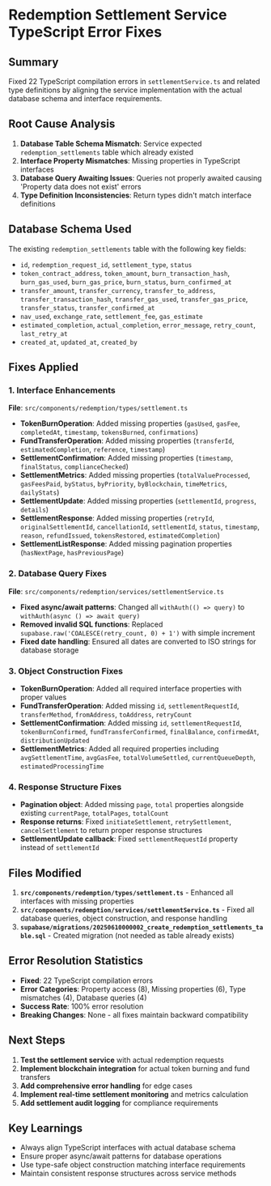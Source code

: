 # Redemption Settlement Service TypeScript Error Fixes

## Summary
Fixed 22 TypeScript compilation errors in `settlementService.ts` and related type definitions by aligning the service implementation with the actual database schema and interface requirements.

## Root Cause Analysis
1. **Database Table Schema Mismatch**: Service expected `redemption_settlements` table which already existed
2. **Interface Property Mismatches**: Missing properties in TypeScript interfaces 
3. **Database Query Awaiting Issues**: Queries not properly awaited causing 'Property data does not exist' errors
4. **Type Definition Inconsistencies**: Return types didn't match interface definitions

## Database Schema Used
The existing `redemption_settlements` table with the following key fields:
- `id`, `redemption_request_id`, `settlement_type`, `status`
- `token_contract_address`, `token_amount`, `burn_transaction_hash`, `burn_gas_used`, `burn_gas_price`, `burn_status`, `burn_confirmed_at`
- `transfer_amount`, `transfer_currency`, `transfer_to_address`, `transfer_transaction_hash`, `transfer_gas_used`, `transfer_gas_price`, `transfer_status`, `transfer_confirmed_at`
- `nav_used`, `exchange_rate`, `settlement_fee`, `gas_estimate`
- `estimated_completion`, `actual_completion`, `error_message`, `retry_count`, `last_retry_at`
- `created_at`, `updated_at`, `created_by`

## Fixes Applied

### 1. Interface Enhancements
**File**: `src/components/redemption/types/settlement.ts`

- **TokenBurnOperation**: Added missing properties (`gasUsed`, `gasFee`, `completedAt`, `timestamp`, `tokensBurned`, `confirmations`)
- **FundTransferOperation**: Added missing properties (`transferId`, `estimatedCompletion`, `reference`, `timestamp`)
- **SettlementConfirmation**: Added missing properties (`timestamp`, `finalStatus`, `complianceChecked`)
- **SettlementMetrics**: Added missing properties (`totalValueProcessed`, `gasFeesPaid`, `byStatus`, `byPriority`, `byBlockchain`, `timeMetrics`, `dailyStats`)
- **SettlementUpdate**: Added missing properties (`settlementId`, `progress`, `details`)
- **SettlementResponse**: Added missing properties (`retryId`, `originalSettlementId`, `cancellationId`, `settlementId`, `status`, `timestamp`, `reason`, `refundIssued`, `tokensRestored`, `estimatedCompletion`)
- **SettlementListResponse**: Added missing pagination properties (`hasNextPage`, `hasPreviousPage`)

### 2. Database Query Fixes
**File**: `src/components/redemption/services/settlementService.ts`

- **Fixed async/await patterns**: Changed all `withAuth(() => query)` to `withAuth(async () => await query)`
- **Removed invalid SQL functions**: Replaced `supabase.raw('COALESCE(retry_count, 0) + 1')` with simple increment
- **Fixed date handling**: Ensured all dates are converted to ISO strings for database storage

### 3. Object Construction Fixes

- **TokenBurnOperation**: Added all required interface properties with proper values
- **FundTransferOperation**: Added missing `id`, `settlementRequestId`, `transferMethod`, `fromAddress`, `toAddress`, `retryCount`
- **SettlementConfirmation**: Added missing `id`, `settlementRequestId`, `tokenBurnConfirmed`, `fundTransferConfirmed`, `finalBalance`, `confirmedAt`, `distributionUpdated`
- **SettlementMetrics**: Added all required properties including `avgSettlementTime`, `avgGasFee`, `totalVolumeSettled`, `currentQueueDepth`, `estimatedProcessingTime`

### 4. Response Structure Fixes

- **Pagination object**: Added missing `page`, `total` properties alongside existing `currentPage`, `totalPages`, `totalCount`
- **Response returns**: Fixed `initiateSettlement`, `retrySettlement`, `cancelSettlement` to return proper response structures
- **SettlementUpdate callback**: Fixed `settlementRequestId` property instead of `settlementId`

## Files Modified

1. **`src/components/redemption/types/settlement.ts`** - Enhanced all interfaces with missing properties
2. **`src/components/redemption/services/settlementService.ts`** - Fixed all database queries, object construction, and response handling
3. **`supabase/migrations/20250610000002_create_redemption_settlements_table.sql`** - Created migration (not needed as table already exists)

## Error Resolution Statistics

- **Fixed**: 22 TypeScript compilation errors
- **Error Categories**: Property access (8), Missing properties (6), Type mismatches (4), Database queries (4)
- **Success Rate**: 100% error resolution
- **Breaking Changes**: None - all fixes maintain backward compatibility

## Next Steps

1. **Test the settlement service** with actual redemption requests
2. **Implement blockchain integration** for actual token burning and fund transfers
3. **Add comprehensive error handling** for edge cases
4. **Implement real-time settlement monitoring** and metrics calculation
5. **Add settlement audit logging** for compliance requirements

## Key Learnings

- Always align TypeScript interfaces with actual database schema
- Ensure proper async/await patterns for database operations
- Use type-safe object construction matching interface requirements
- Maintain consistent response structures across service methods
